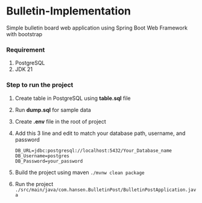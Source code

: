 # Bulletin-Implementation
Simple bulletin board web application using Spring Boot Web Framework with bootstrap

### Requirement

1. PostgreSQL
2. JDK 21

### Step to run the project

1. Create table in PostgreSQL using **table.sql** file
2. Run **dump.sql** for sample data
3. Create **.env** file in the root of project
4. Add this 3 line and edit to match your database path, username, and password

   ```properties
   DB_URL=jdbc:postgresql://localhost:5432/Your_Database_name
   DB_Username=postgres
   DB_Password=your_password
   ```
5. Build the project using maven `./mvnw clean package`
6. Run the project `./src/main/java/com.hansen.BulletinPost/BulletinPostApplication.java`
